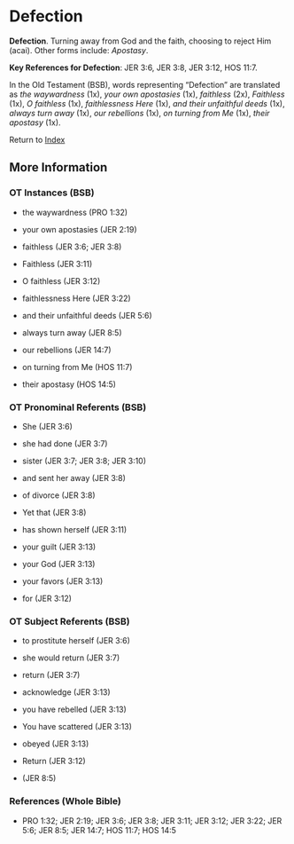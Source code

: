 # Defection
**Defection**. 
Turning away from God and the faith, choosing to reject Him (acai). 
Other forms include: 
*Apostasy*. 


**Key References for Defection**: 
JER 3:6, JER 3:8, JER 3:12, HOS 11:7. 


In the Old Testament (BSB), words representing “Defection” are translated as 
*the waywardness* (1x), *your own apostasies* (1x), *faithless* (2x), *Faithless* (1x), *O faithless* (1x), *faithlessness Here* (1x), *and their unfaithful deeds* (1x), *always turn away* (1x), *our rebellions* (1x), *on turning from Me* (1x), *their apostasy* (1x). 




Return to [Index](00-Index.md)

## More Information

### OT Instances (BSB)

* the waywardness (PRO 1:32)

* your own apostasies (JER 2:19)

* faithless (JER 3:6; JER 3:8)

* Faithless (JER 3:11)

* O faithless (JER 3:12)

* faithlessness Here (JER 3:22)

* and their unfaithful deeds (JER 5:6)

* always turn away (JER 8:5)

* our rebellions (JER 14:7)

* on turning from Me (HOS 11:7)

* their apostasy (HOS 14:5)



### OT Pronominal Referents (BSB)

* She (JER 3:6)

* she had done (JER 3:7)

* sister (JER 3:7; JER 3:8; JER 3:10)

* and sent her away (JER 3:8)

* of divorce (JER 3:8)

* Yet that (JER 3:8)

* has shown herself (JER 3:11)

* your guilt (JER 3:13)

* your God (JER 3:13)

* your favors (JER 3:13)

* for (JER 3:12)



### OT Subject Referents (BSB)

* to prostitute herself (JER 3:6)

* she would return (JER 3:7)

* return (JER 3:7)

* acknowledge (JER 3:13)

* you have rebelled (JER 3:13)

* You have scattered (JER 3:13)

* obeyed (JER 3:13)

* Return (JER 3:12)

*  (JER 8:5)



### References (Whole Bible)

* PRO 1:32; JER 2:19; JER 3:6; JER 3:8; JER 3:11; JER 3:12; JER 3:22; JER 5:6; JER 8:5; JER 14:7; HOS 11:7; HOS 14:5



